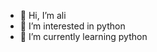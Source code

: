 - 👋 Hi, I’m ali
- 👀 I’m interested in python
- 🌱 I’m currently learning python

<!---
aliheypy/aliheypy is a ✨ special ✨ repository because its `README.md` (this file) appears on your GitHub profile.
You can click the Preview link to take a look at your changes.
--->
